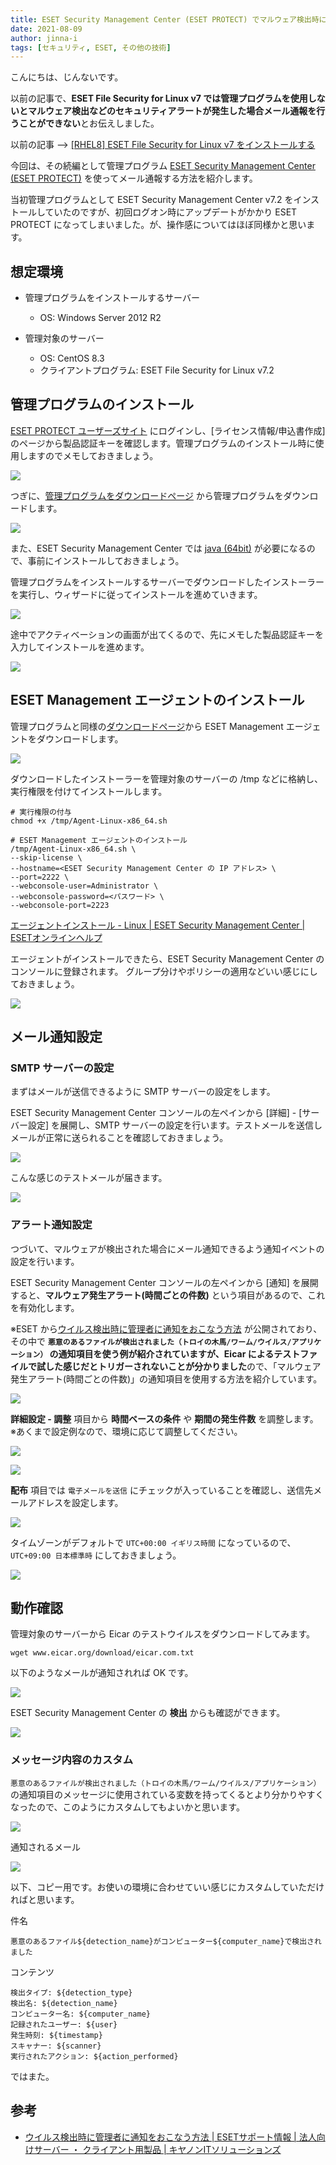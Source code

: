 ```yaml
---
title: ESET Security Management Center (ESET PROTECT) でマルウェア検出時にメール通報を行う方法
date: 2021-08-09
author: jinna-i
tags: [セキュリティ, ESET, その他の技術]
---
```


こんにちは、じんないです。

以前の記事で、**ESET File Security for Linux v7 では管理プログラムを使用しないとマルウェア検出などのセキュリティアラートが発生した場合メール通報を行うことができない**とお伝えしました。

以前の記事 --> [\[RHEL8\] ESET File Security for Linux v7 をインストールする](https://mseeeen.msen.jp/how-to-install-eset-file-security-for-linux-v7/)

今回は、その続編として管理プログラム [ESET Security Management Center (ESET PROTECT)](https://eset-info.canon-its.jp/business/esmc/) を使ってメール通報する方法を紹介します。

当初管理プログラムとして ESET Security Management Center v7.2 をインストールしていたのですが、初回ログオン時にアップデートがかかり ESET PROTECT になってしまいました。が、操作感についてはほぼ同様かと思います。

## 想定環境

- 管理プログラムをインストールするサーバー
  - OS: Windows Server 2012 R2

- 管理対象のサーバー
  - OS: CentOS 8.3
  - クライアントプログラム: ESET File Security for Linux v7.2

## 管理プログラムのインストール

[ESET PROTECT ユーザーズサイト](https://canon-its.jp/product/eset/users/index.html) にログインし、[ライセンス情報/申込書作成] のページから製品認証キーを確認します。管理プログラムのインストール時に使用しますのでメモしておきましょう。

![](images/how-to-send-an-email-when-malware-is-detected-from-eset-security-management-center-1.png)

つぎに、[管理プログラムをダウンロードページ](https://eset-info.canon-its.jp/files/user/html/usersite/eep/dl_mng/index.html) から管理プログラムをダウンロードします。

![](images/how-to-send-an-email-when-malware-is-detected-from-eset-security-management-center-2.png)

また、ESET Security Management Center では [java (64bit)](https://www.java.com/ja/download/manual.jsp) が必要になるので、事前にインストールしておきましょう。

管理プログラムをインストールするサーバーでダウンロードしたインストーラーを実行し、ウィザードに従ってインストールを進めていきます。

![](images/how-to-send-an-email-when-malware-is-detected-from-eset-security-management-center-3.png)

途中でアクティベーションの画面が出てくるので、先にメモした製品認証キーを入力してインストールを進めます。

![](images/how-to-send-an-email-when-malware-is-detected-from-eset-security-management-center-4.png)

## ESET Management エージェントのインストール

管理プログラムと同様の[ダウンロードページ](https://eset-info.canon-its.jp/files/user/html/usersite/eep/dl_mng/index.html)から ESET Management エージェントをダウンロードします。

![](images/how-to-send-an-email-when-malware-is-detected-from-eset-security-management-center-5.png)

ダウンロードしたインストーラーを管理対象のサーバーの /tmp などに格納し、実行権限を付けてインストールします。


```
# 実行権限の付与
chmod +x /tmp/Agent-Linux-x86_64.sh

# ESET Management エージェントのインストール
/tmp/Agent-Linux-x86_64.sh \
--skip-license \
--hostname=<ESET Security Management Center の IP アドレス> \
--port=2222 \
--webconsole-user=Administrator \
--webconsole-password=<パスワード> \
--webconsole-port=2223
```

[エージェントインストール - Linux | ESET Security Management Center | ESETオンラインヘルプ](https://help.eset.com/esmc_install/70/ja-JP/component_installation_agent_linux.html)

エージェントがインストールできたら、ESET Security Management Center のコンソールに登録されます。
グループ分けやポリシーの適用などいい感じにしておきましょう。

![](images/how-to-send-an-email-when-malware-is-detected-from-eset-security-management-center-6.png)

## メール通知設定
### SMTP サーバーの設定

まずはメールが送信できるように SMTP サーバーの設定をします。

ESET Security Management Center コンソールの左ペインから [詳細] - [サーバー設定] を展開し、SMTP サーバーの設定を行います。テストメールを送信しメールが正常に送られることを確認しておきましょう。

![](images/how-to-send-an-email-when-malware-is-detected-from-eset-security-management-center-7.png)

こんな感じのテストメールが届きます。

![](images/how-to-send-an-email-when-malware-is-detected-from-eset-security-management-center-8.png)

### アラート通知設定

つづいて、マルウェアが検出された場合にメール通知できるよう通知イベントの設定を行います。

ESET Security Management Center コンソールの左ペインから [通知] を展開すると、**マルウェア発生アラート(時間ごとの件数)** という項目があるので、これを有効化します。

※ESET から[ウイルス検出時に管理者に通知をおこなう方法](https://eset-support.canon-its.jp/faq/show/146?site_domain=business) が公開されており、その中で **`悪意のあるファイルが検出されました（トロイの木馬/ワーム/ウイルス/アプリケーション）` の通知項目を使う例が紹介されていますが、Eicar によるテストファイルで試した感じだとトリガーされないことが分かりました**ので、「マルウェア発生アラート(時間ごとの件数)」の通知項目を使用する方法を紹介しています。

![](images/how-to-send-an-email-when-malware-is-detected-from-eset-security-management-center-9.png)

**詳細設定 - 調整** 項目から **時間ベースの条件** や **期間の発生件数** を調整します。
※あくまで設定例なので、環境に応じて調整してください。

![](images/how-to-send-an-email-when-malware-is-detected-from-eset-security-management-center-10.png)

![](images/how-to-send-an-email-when-malware-is-detected-from-eset-security-management-center-11.png)

**配布** 項目では `電子メールを送信` にチェックが入っていることを確認し、送信先メールアドレスを設定します。

![](images/how-to-send-an-email-when-malware-is-detected-from-eset-security-management-center-12.png)

タイムゾーンがデフォルトで `UTC+00:00 イギリス時間` になっているので、`UTC+09:00 日本標準時` にしておきましょう。

![](images/how-to-send-an-email-when-malware-is-detected-from-eset-security-management-center-13.png)

## 動作確認

管理対象のサーバーから Eicar のテストウイルスをダウンロードしてみます。

```
wget www.eicar.org/download/eicar.com.txt
```

以下のようなメールが通知されれば OK です。

![](images/how-to-send-an-email-when-malware-is-detected-from-eset-security-management-center-14.png)

ESET Security Management Center の **検出** からも確認ができます。

![](images/how-to-send-an-email-when-malware-is-detected-from-eset-security-management-center-15.png)

### メッセージ内容のカスタム

`悪意のあるファイルが検出されました（トロイの木馬/ワーム/ウイルス/アプリケーション）` の通知項目のメッセージに使用されている変数を持ってくるとより分かりやすくなったので、このようにカスタムしてもよいかと思います。

![](images/how-to-send-an-email-when-malware-is-detected-from-eset-security-management-center-16.png)

通知されるメール

![](images/how-to-send-an-email-when-malware-is-detected-from-eset-security-management-center-17.png)

以下、コピー用です。お使いの環境に合わせていい感じにカスタムしていただければと思います。

件名
```
悪意のあるファイル${detection_name}がコンピューター${computer_name}で検出されました
```

コンテンツ
```
検出タイプ: ${detection_type}
検出名: ${detection_name}
コンピューター名: ${computer_name}
記録されたユーザー: ${user}
発生時刻: ${timestamp}
スキャナー: ${scanner}
実行されたアクション: ${action_performed}
```

ではまた。

## 参考

- [ウイルス検出時に管理者に通知をおこなう方法 | ESETサポート情報 | 法人向けサーバー ・ クライアント用製品 | キヤノンITソリューションズ](https://eset-support.canon-its.jp/faq/show/146?site_domain=business)
